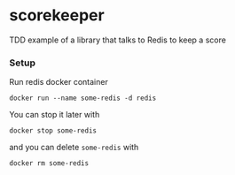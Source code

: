 # scorekeeper
TDD example of a library that talks to Redis to keep a score

### Setup
Run redis docker container
```
docker run --name some-redis -d redis
```

You can stop it later with
```
docker stop some-redis
```
and you can delete `some-redis` with
```
docker rm some-redis
```
